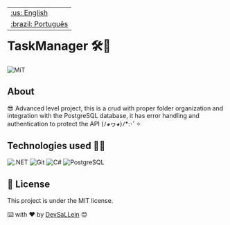 <table align="right">
 	<tr>
		<td>
			<a href="https://github.com/DevSaLLein/TaskManager/blob/main/README.md">:us: English</a>
		</td>
	</tr>
 	<tr>
		<td>
			<a href="https://github.com/DevSaLLein/TaskManager/blob/main/README-BR.md">:brazil: Português</a>
		</td>
	</tr>
</table>

#

# TaskManager 🛠️📖

![MiT](https://camo.githubusercontent.com/ab1a18c3cd78f3716ed08faefbb7bfc11de454d517fe86911e84914418890e37/68747470733a2f2f696d672e736869656c64732e696f2f7374617469632f76313f6c6162656c3d6c6963656e7365266d6573736167653d4d495426636f6c6f723d343941413236266c6162656c436f6c6f723d303030303030)

## About
😎 Advanced level project, this is a crud with proper folder organization and integration with the PostgreSQL database, it has error handling and authentication to protect the API (ﾉ◕ヮ◕)ﾉ*:･ﾟ✧

## Technologies used 🧑‍💻
![.NET](https://img.shields.io/badge/.NET-purple?style=for-the-badge&logo=dotnet&logoColor=white)
![Git](https://img.shields.io/badge/Git-red?style=for-the-badge&logo=git&logoColor=white)
![C#](https://img.shields.io/badge/Csharp-purple?style=for-the-badge&logo=csharp&logoColor=white)
![PostgreSQL](https://img.shields.io/badge/postgresql-blue?style=for-the-badge&logo=postgresql&logoColor=white)

## :memo: License

This project is under the MIT license.

⌨️ with ❤️ by [DevSaLLein](https://github.com/DevSaLLein) 😊